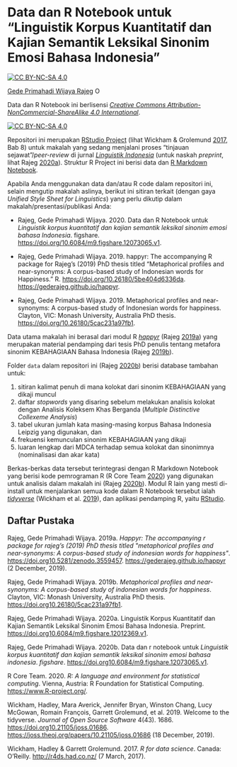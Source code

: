 
<!-- README.md is generated from README.Rmd. Please edit that file -->

# Data dan R Notebook untuk “Linguistik Korpus Kuantitatif dan Kajian Semantik Leksikal Sinonim Emosi Bahasa Indonesia”

<!-- badges: start -->

[![CC
BY-NC-SA 4.0](https://img.shields.io/badge/lisensi-CC%20BY--NC--SA%204.0-informational.svg)](https://creativecommons.org/licenses/by-nc-sa/4.0/)

[Gede Primahadi Wijaya
Rajeg](https://figshare.com/authors/Gede_Primahadi_Wijaya_Rajeg/1234749)
<a itemprop="sameAs" content="https://orcid.org/0000-0002-2047-8621" href="https://orcid.org/0000-0002-2047-8621" target="orcid.widget" rel="noopener noreferrer" style="vertical-align:top;"><img src="https://orcid.org/sites/default/files/images/orcid_16x16.png" style="width:1em;margin-right:.5em;" alt="ORCID iD icon"></a>

Data dan R Notebook ini berlisensi [*Creative Commons
Attribution-NonCommercial-ShareAlike 4.0
International*](https://creativecommons.org/licenses/by-nc-sa/4.0/).

[![CC
BY-NC-SA 4.0](https://licensebuttons.net/l/by-nc-sa/4.0/88x31.png)](https://creativecommons.org/licenses/by-nc-sa/4.0/)

<!-- badges: end -->

Repositori ini merupakan [RStudio
Project](https://support.rstudio.com/hc/en-us/articles/200526207-Using-Projects)
(lihat Wickham & Grolemund [2017](#ref-wickham_r_2017), Bab 8) untuk
makalah yang sedang menjalani proses “tinjauan sejawat”/*peer-review* di
jurnal [*Linguistik
Indonesia*](http://ojs.linguistik-indonesia.org/index.php/linguistik_indonesia)
(untuk naskah *preprint*, lihat Rajeg
[2020](#ref-Rajeg2020)[a](#ref-Rajeg2020)). Struktur R Project ini
berisi data dan [R Markdown
Notebook](https://rmarkdown.rstudio.com/lesson-10.html).

Apabila Anda menggunakan data dan/atau R code dalam repositori ini,
selain mengutip makalah aslinya, berikut ini sitiran terkait (dengan
gaya *Unified Style Sheet for Linguistics*) yang perlu dikutip dalam
makalah/presentasi/publikasi Anda:

  - Rajeg, Gede Primahadi Wijaya. 2020. Data dan R Notebook untuk
    *Linguistik korpus kuantitatif dan kajian semantik leksikal sinonim
    emosi bahasa Indonesia*. figshare.
    <https://doi.org/10.6084/m9.figshare.12073065.v1>.

  - Rajeg, Gede Primahadi Wijaya. 2019. happyr: The accompanying R
    package for Rajeg’s (2019) PhD thesis titled “Metaphorical profiles
    and near-synonyms: A corpus-based study of Indonesian words for
    Happiness.” R. <https://doi.org/10.26180/5be404d6336da>.
    <https://gederajeg.github.io/happyr>.

  - Rajeg, Gede Primahadi Wijaya. 2019. Metaphorical profiles and
    near-synonyms: A corpus-based study of Indonesian words for
    happiness. Clayton, VIC: Monash University, Australia PhD thesis.
    <https://doi.org/10.26180/5cac231a97fb1>.

Data utama makalah ini berasal dari modul R
[*happyr*](https://gederajeg.github.io/happyr/) (Rajeg
[2019](#ref-happyr2019)[a](#ref-happyr2019)) yang merupakan material
pendamping dari tesis PhD penulis tentang metafora sinonim KEBAHAGIAAN
Bahasa Indonesia (Rajeg
[2019](#ref-rajeg_metaphorical_2019)[b](#ref-rajeg_metaphorical_2019)).

Folder `data` dalam repositori ini (Rajeg
[2020](#ref-rajeg_data_2020)[b](#ref-rajeg_data_2020)) berisi database
tambahan untuk:

1.  sitiran kalimat penuh di mana kolokat dari sinonim KEBAHAGIAAN yang
    dikaji muncul
2.  daftar *stopwords* yang disaring sebelum melakukan analisis kolokat
    dengan Analisis Koleksem Khas Berganda (*Multiple Distinctive
    Collexeme Analysis*)
3.  tabel ukuran jumlah kata masing-masing korpus Bahasa Indonesia
    Leipzig yang digunakan, dan
4.  frekuensi kemunculan sinonim KEBAHAGIAAN yang dikaji
5.  luaran lengkap dari MDCA terhadap semua kolokat dan sinonimnya
    (nominalisasi dan akar kata)

Berkas-berkas data tersebut terintegrasi dengan R Markdown Notebook yang
berisi kode pemrograman R (R Core Team [2020](#ref-rcore2020)) yang
digunakan untuk analisis dalam makalah ini (Rajeg
[2020](#ref-rajeg_data_2020)[b](#ref-rajeg_data_2020)). Modul R lain
yang mesti di-install untuk menjalankan semua kode dalam R Notebook
tersebut ialah [*tidyverse*](https://www.tidyverse.org) (Wickham et al.
[2019](#ref-wickham_welcome_2019)), dan aplikasi pendamping R, yaitu
[RStudio](https://rstudio.com).

## Daftar Pustaka

<div id="refs" class="references">

<div id="ref-happyr2019">

Rajeg, Gede Primahadi Wijaya. 2019a. *Happyr: The accompanying r package
for rajeg’s (2019) PhD thesis titled "metaphorical profiles and
near-synonyms: A corpus-based study of indonesian words for happiness"*.
<https://doi.org10.5281/zenodo.3559457>.
<https://gederajeg.github.io/happyr> (2 December, 2019).

</div>

<div id="ref-rajeg_metaphorical_2019">

Rajeg, Gede Primahadi Wijaya. 2019b. *Metaphorical profiles and
near-synonyms: A corpus-based study of indonesian words for happiness*.
Clayton, VIC: Monash University, Australia PhD thesis.
<https://doi.org10.26180/5cac231a97fb1>.

</div>

<div id="ref-Rajeg2020">

Rajeg, Gede Primahadi Wijaya. 2020a. Linguistik Korpus Kuantitatif dan
Kajian Semantik Leksikal Sinonim Emosi Bahasa Indonesia. Preprint.
<https://doi.org10.6084/m9.figshare.12012369.v1>.

</div>

<div id="ref-rajeg_data_2020">

Rajeg, Gede Primahadi Wijaya. 2020b. Data dan r notebook untuk
*Linguistik korpus kuantitatif dan kajian semantik leksikal sinonim
emosi bahasa indonesia*. *figshare*.
<https://doi.org10.6084/m9.figshare.12073065.v1>.

</div>

<div id="ref-rcore2020">

R Core Team. 2020. *R: A language and environment for statistical
computing*. Vienna, Austria: R Foundation for Statistical Computing.
<https://www.R-project.org/>.

</div>

<div id="ref-wickham_welcome_2019">

Wickham, Hadley, Mara Averick, Jennifer Bryan, Winston Chang, Lucy
McGowan, Romain François, Garrett Grolemund, et al. 2019. Welcome to the
tidyverse. *Journal of Open Source Software* 4(43). 1686.
<https://doi.org10.21105/joss.01686>.
<https://joss.theoj.org/papers/10.21105/joss.01686> (18 December, 2019).

</div>

<div id="ref-wickham_r_2017">

Wickham, Hadley & Garrett Grolemund. 2017. *R for data science*. Canada:
O’Reilly. <http://r4ds.had.co.nz/> (7 March, 2017).

</div>

</div>

